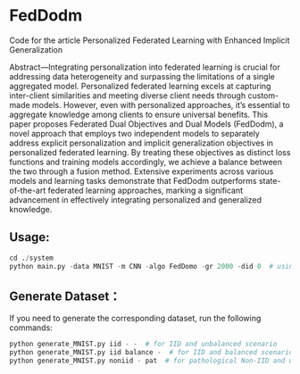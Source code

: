 # FedDodm
Code for the article Personalized Federated Learning with Enhanced Implicit Generalization

Abstract—Integrating personalization into federated learning is crucial for addressing data heterogeneity and surpassing the limitations of a single aggregated model. Personalized federated learning excels at capturing inter-client similarities and meeting diverse client needs through custom-made models. However, even with personalized approaches, it’s essential to aggregate knowledge among clients to ensure universal benefits. This paper proposes Federated Dual Objectives and Dual Models (FedDodm), a novel approach that employs two independent models to separately address explicit personalization and implicit generalization objectives in personalized federated learning. By treating these objectives as distinct loss functions and training models accordingly, we achieve a balance between the two through a fusion method. Extensive experiments across various models and learning tasks demonstrate that FedDodm outperforms state-of-the-art federated learning approaches, marking a significant advancement in effectively integrating personalized and generalized knowledge.

## Usage:
```python
cd ./system
python main.py -data MNIST -m CNN -algo FedDomo -gr 2000 -did 0  # using the MNIST dataset, the FedDomo
```

## Generate Dataset：
If you need to generate the corresponding dataset, run the following commands:
```python
python generate_MNIST.py iid - -  # for IID and unbalanced scenario
python generate_MNIST.py iid balance -  # for IID and balanced scenario
python generate_MNIST.py noniid - pat  # for pathological Non-IID and unbalanced scenario
```
